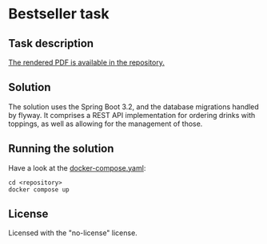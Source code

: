 # Bestseller task

## Task description

[The rendered PDF is available in the repository.](./BSE%20Backend%20assignment%202023.pdf)

## Solution

The solution uses the Spring Boot 3.2, and the database migrations handled by flyway.
It comprises a REST API implementation for ordering drinks with toppings, as well as
allowing for the management of those.

## Running the solution

Have a look at the [docker-compose.yaml](./docker-compose.yaml):

```shell
cd <repository>
docker compose up
```

## License

Licensed with the "no-license" license.